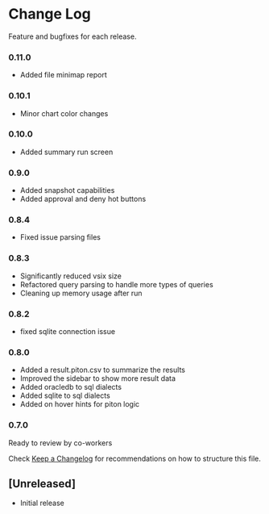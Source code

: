 # Change Log

Feature and bugfixes for each release.

### 0.11.0

* Added file minimap report

### 0.10.1

* Minor chart color changes

### 0.10.0

* Added summary run screen

### 0.9.0

* Added snapshot capabilities
* Added approval and deny hot buttons

### 0.8.4

* Fixed issue parsing files

### 0.8.3

* Significantly reduced vsix size
* Refactored query parsing to handle more types of queries
* Cleaning up memory usage after run

### 0.8.2

* fixed sqlite connection issue

### 0.8.0

* Added a result.piton.csv to summarize the results
* Improved the sidebar to show more result data
* Added oracledb to sql dialects
* Added sqlite to sql dialects
* Added on hover hints for piton logic

### 0.7.0

Ready to review by co-workers

Check [Keep a Changelog](http://keepachangelog.com/) for recommendations on how to structure this file.

## [Unreleased]

- Initial release